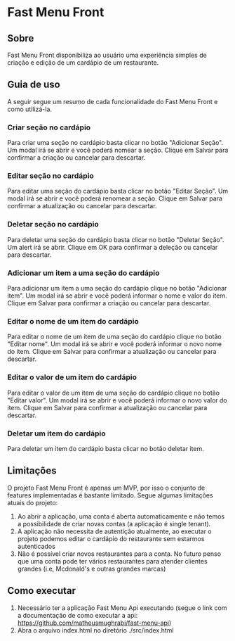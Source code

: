 # Fast Menu Front

## Sobre<a name = "sobre"></a>
Fast Menu Front disponibiliza ao usuário uma experiência simples de criação e edição de um cardápio de um restaurante.

## Guia de uso<a name = "features"></a>
A seguir segue um resumo de cada funcionalidade do Fast Menu Front e como utilizá-la.

### Criar seção no cardápio
Para criar uma seção no cardápio basta clicar no botão "Adicionar Seção".
Um modal irá se abrir e você poderá nomear a seção.
Clique em Salvar para confirmar a criação ou cancelar para descartar.

### Editar seção no cardápio
Para editar uma seção do cardápio basta clicar no botão "Editar Seção".
Um modal irá se abrir e você poderá renomear a seção.
Clique em Salvar para confirmar a atualização ou cancelar para descartar.

### Deletar seção no cardápio
Para deletar uma seção do cardápio basta clicar no botão "Deletar Seção".
Um alert irá se abrir.
Clique em OK para confirmar a deleção ou cancelar para descartar.

### Adicionar um item a uma seção do cardápio
Para adicionar um item a uma seção do cardápio clique no botão "Adicionar item".
Um modal irá se abrir e você poderá informar o nome e valor do item.
Clique em Salvar para confirmar a criação ou cancelar para descartar.

### Editar o nome de um item do cardápio
Para editar o nome de um item de uma seção do cardápio clique no botão "Editar nome".
Um modal irá se abrir e você poderá informar o novo nome do item.
Clique em Salvar para confirmar a atualização ou cancelar para descartar.

### Editar o valor de um item do cardápio
Para editar o valor de um item de uma seção do cardápio clique no botão "Editar valor".
Um modal irá se abrir e você poderá informar o novo valor do item.
Clique em Salvar para confirmar a atualização ou cancelar para descartar.

### Deletar um item do cardápio
Para deletar um item do cardápio basta clicar no botão deletar item.

## Limitações<a name = "limitacoes"></a>
O projeto Fast Menu Front é apenas um MVP, por isso o conjunto de features implementadas é bastante limitado.
Segue algumas limitações atuais do projeto:
1. Ao abrir a aplicação, uma conta é aberta automaticamente e não temos a possibilidade de criar novas contas (a aplicação é single tenant).
2. A aplicação não necessita de autentição atualmente, ao executar o projeto podemos editar o cardápio do restaurante sem estarmos autenticados
3. Não é possível criar novos restaurantes para a conta. No futuro penso que uma conta pode ter vários restaurantes para atender clientes grandes (i.e, Mcdonald's e outras grandes marcas)


## Como executar<a name = "Como executar"></a>
1. Necessário ter a aplicação Fast Menu Api executando (segue o link com a documentação de como executar a api: https://github.com/matheusmughrabi/fast-menu-api)
2. Abra o arquivo index.html no diretório ./src/index.html


